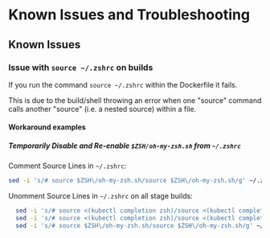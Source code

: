 # Known Issues and Troubleshooting

## Known Issues

### Issue with `source ~/.zshrc` on builds

If you run the command `source ~/.zshrc` within the Dockerfile it fails.

This is due to the build/shell throwing an error when one "source" command calls another "source" (i.e. a nested source) within a file.

#### Workaround examples

##### Temporarily Disable and Re-enable `$ZSH/oh-my-zsh.sh` from `~/.zshrc`

Comment Source Lines in `~/.zshrc`:

```bash
sed -i 's/# source $ZSH\/oh-my-zsh.sh/source $ZSH\/oh-my-zsh.sh/g' ~/.zshrc
```

Unomment Source Lines in `~/.zshrc` on all stage builds:

```bash
  sed -i 's/# source <(kubectl completion zsh)/source <(kubectl completion zsh)/g' ~/.zshrc && \
  sed -i 's/# source <(kubectl completion zsh)/source <(kubectl completion zsh)/g' ~/.bashrc && \
  sed -i 's/# source $ZSH\/oh-my-zsh.sh/source $ZSH\/oh-my-zsh.sh/g' ~/.zshrc
```
